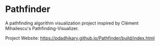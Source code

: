 # Pathfinder
A pathfinding algorithm visualization project inspired by Clément Mihailescu's Pathfinding-Visualizer.

Project Website: https://pdadhikary.github.io/Pathfinder/build/index.html